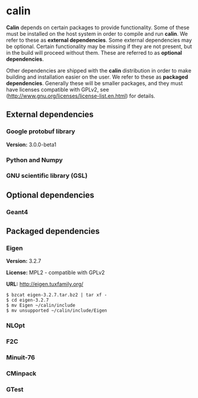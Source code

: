 # calin #

__Calin__ depends on certain packages to provide functionality. Some of these must be installed on the host system in order to compile and run __calin__. We refer to these as **external dependencies**. Some external dependencies may be optional. Certain functionality may be missing if they are not present, but in the build will proceed without them. These are referred to as **optional dependencies**.

Other dependencies are shipped with the __calin__ distribution in order to make building and installation easier on the user. We refer to these as **packaged dependencies**. Generally these will be smaller packages, and they must have licenses compatible with GPLv2, see (http://www.gnu.org/licenses/license-list.en.html) for details.
 
## External dependencies ##

### Google protobuf library ###

**Version:** 3.0.0-beta1

### Python and Numpy ###

### GNU scientific library (GSL) ###

## Optional dependencies ##

### Geant4 ###

## Packaged dependencies ##

### Eigen ###

**Version:** 3.2.7

**License:** MPL2 -  compatible with GPLv2

**URL:** http://eigen.tuxfamily.org/

    $ bzcat eigen-3.2.7.tar.bz2 | tar xf -
    $ cd eigen-3.2.7
	$ mv Eigen ~/calin/include
	$ mv unsupported ~/calin/include/Eigen

### NLOpt ###

### F2C ###

### Minuit-76 ###

### CMinpack ###

### GTest ###
